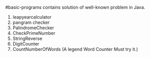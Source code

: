 #basic-programs contains solution of well-known problem in Java.
  1. leapyearcalculator
  2. pangram checker
  3. PalindromeChecker
  4. CheckPrimeNumber
  5. StringReverse
  6. DigitCounter
  7. CountNumberOfWords (A legend Word Counter Must try it.)
